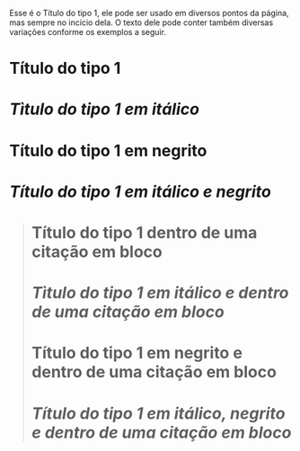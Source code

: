 Esse é o Título do tipo 1, ele pode ser usado em diversos pontos da página, mas sempre no incício dela. O texto dele pode conter também diversas variações conforme os exemplos a seguir.

# Título do tipo 1
# *Tìtulo do tipo 1 em itálico*
# **Título do tipo 1 em negrito**
# ***Título do tipo 1 em itálico e negrito***
># Título do tipo 1 dentro de uma citação em bloco
># *Tìtulo do tipo 1 em itálico e dentro de uma citação em bloco*
># **Título do tipo 1 em negrito e dentro de uma citação em bloco**
># ***Título do tipo 1 em itálico, negrito e dentro de uma citação em bloco***